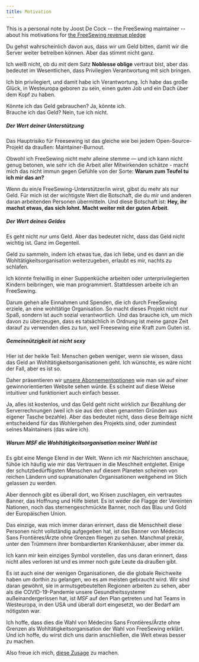 ```yaml
---
title: Motivation
---
```


<Note>

This is a personal note by Joost De Cock -- the FreeSewing maintainer -- about
his motivations for [the FreeSewing revenue pledge](/docs/about/pledge/)

</Note>

Du gehst wahrscheinlich davon aus, dass wir um Geld bitten, damit wir die Server weiter betreiben können. Aber das stimmt nicht ganz.

Ich weiß nicht, ob du mit dem Satz **Noblesse oblige** vertraut bist, aber das bedeutet im Wesentlichen, dass Privilegien Verantwortung mit sich bringen.

Ich bin privilegiert, und damit habe ich Verantwortung. Ich habe das große Glück, in Westeuropa geboren zu sein, einen guten Job und ein Dach über dem Kopf zu haben.

Könnte ich das Geld gebrauchen? Ja, könnte ich.  
Brauche ich das Geld? Nein, tue ich nicht.

##### Der Wert deiner Unterstützung

Das Hauptrisiko für Freesewing ist das gleiche wie bei jedem Open-Source-Projekt da draußen: Maintainer-Burnout.

Obwohl ich FreeSewing nicht mehr alleine stemme — und ich kann nicht genug betonen, wie sehr ich die Arbeit aller Mitwirkenden schätze - macht mich das nicht immun gegen Gefühle von der Sorte: **Warum zum Teufel tu ich mir das an?**

Wenn du ein/e FreeSewing-Unterstützer/in wirst, gibst du mehr als nur Geld. Für mich ist der wichtigste Wert die Botschaft, die du mir und anderen daran arbeitenden Personen übermitteln. Und diese Botschaft ist: **Hey, ihr machst etwas, das sich lohnt. Macht weiter mit der guten Arbeit**.

##### Der Wert deines Geldes

Es geht nicht _nur_ ums Geld. Aber das bedeutet nicht, dass das Geld nicht wichtig ist. Ganz im Gegenteil.

Geld zu sammeln, indem ich etwas tue, das ich liebe, und es dann an die Wohltätigkeitsorganisation weiterzugeben, erlaubt es mir, nachts zu schlafen.

Ich könnte freiwillig in einer Suppenküche arbeiten oder unterprivilegierten Kindern beibringen, wie man programmiert. Stattdessen arbeite ich an FreeSewing.

Darum gehen alle Einnahmen und Spenden, die ich durch FreeSewing erziele, an eine wohltätige Organisation. So macht dieses Projekt nicht nur Spaß, sondern ist auch sozial verantwortlich. Und das brauche ich, um mich davon zu überzeugen, dass es tatsächlich in Ordnung ist meine ganze Zeit darauf zu verwenden dies zu tun, weil Freesewing eine Kraft zum Guten ist.

##### Gemeinnützigkeit ist nicht sexy

Hier ist der heikle Teil: Menschen geben weniger, wenn sie wissen, dass das Geld an Wohltätigkeitsorganisationen geht. Ich wünschte, es wäre nicht der Fall, aber es ist so.

Daher präsentieren wir [unsere Abonnementoptionen](/community/join) wie man sie auf einer gewinnorientierten Website sehen würde. Es scheint auf diese Weise intuitiver und funktioniert auch einfach besser.

Ja, alles ist kostenlos, und das Geld geht nicht wirklich zur Bezahlung der Serverrechnungen (weil ich sie aus den oben genannten Gründen aus eigener Tasche bezahle). Aber das bedeutet nicht, dass diese Beiträge nicht entscheidend für das Wohlergehen des Projekts sind, oder zumindest seines Maintainers (das wäre ich).

##### Warum MSF die Wohltätigkeitsorganisation meiner Wahl ist

Es gibt eine Menge Elend in der Welt. Wenn ich mir Nachrichten anschaue, fühöe ich häufig wie mir das Vertrauen in die Meschheit entgleitet. Einige der schutzbedürftigsten Menschen auf diesem Planeten scheinen von reichen Ländern und supranationalen Organisationen weitgehend im Stich gelassen zu werden.

Aber dennoch gibt es überall dort, wo Krisen zuschlagen, ein vertrautes Banner, das Hoffnung und Hilfe bietet. Es ist weder die Flagge der Vereinten Nationen, noch das sternengeschmückte Banner, noch das Blau und Gold der Europäischen Union.

Das einzige, was mich immer daran erinnert, dass die Menschheit diese Personen nicht vollständig aufgegeben hat, ist das Banner von Médecins Sans Frontières/Ärzte ohne Grenzen fliegen zu sehen. Manchmal prekär, unter den Trümmern ihrer bombardierten Krankenhäuser, aber immer da.

Ich kann mir kein einziges Symbol vorstellen, das uns daran erinnert, dass nicht alles verloren ist und es immer noch gute Leute da draußen gibt.

Es ist auch eine der wenigen Organisationen, die die globale Reichweite haben um dorthin zu gelangen, wo es am meisten gebraucht wird. Wir sind daran gewöhnt, sie in armutsgebeutelten Regionen arbeiten zu sehen, aber als die COVID-19-Pandemie unsere Gesundheitssysteme außeinandergerissen hat, ist _MSF_ auf den Plan getreten und hat Teams in Westeuropa, in den USA und überall dort eingesetzt, wo der Bedarf am nötigsten war.

Ich hoffe, dass dies die Wahl von Médecins Sans Frontières/Ärzte ohne Grenzen als Wohltätigkeitsorganisation der Wahl von FreeSewing erklärt. Und ich hoffe, du wirst dich uns darin anschließen, die Welt etwas besser zu machen.

Also freue ich mich, [diese Zusage](/docs/about/pledge/) zu machen.
